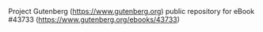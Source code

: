 Project Gutenberg (https://www.gutenberg.org) public repository for eBook #43733 (https://www.gutenberg.org/ebooks/43733)
